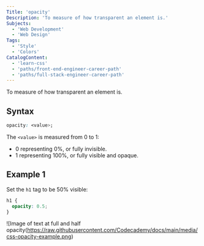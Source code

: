 ```yaml
---
Title: 'opacity'
Description: 'To measure of how transparent an element is.'
Subjects:
  - 'Web Development'
  - 'Web Design'
Tags:
  - 'Style'
  - 'Colors'
CatalogContent:
  - 'learn-css'
  - 'paths/front-end-engineer-career-path'
  - 'paths/full-stack-engineer-career-path'
---
```


To measure of how transparent an element is.

## Syntax

```css
opacity: <value>;
```

The `<value>` is measured from 0 to 1:

- 0 representing 0%, or fully invisible.
- 1 representing 100%, or fully visible and opaque.

## Example 1

Set the `h1` tag to be 50% visible:

```css
h1 {
  opacity: 0.5;
}
```

![Image of text at full and half opacity(https://raw.githubusercontent.com/Codecademy/docs/main/media/css-opacity-example.png)
